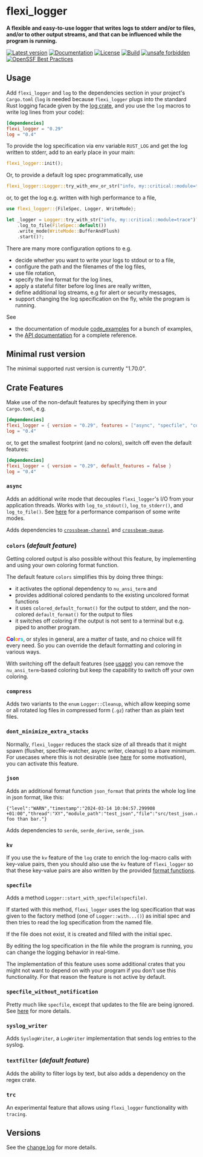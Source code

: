 # flexi_logger

**A flexible and easy-to-use logger that writes logs to stderr and/or to files, and/or to
other output streams, and that can be influenced while the program is running.**

[![Latest version](https://img.shields.io/crates/v/flexi_logger.svg)](https://crates.io/crates/flexi_logger)
[![Documentation](https://docs.rs/flexi_logger/badge.svg)](https://docs.rs/flexi_logger)
[![License](https://img.shields.io/crates/l/flexi_logger.svg)](https://github.com/emabee/flexi_logger)
[![Build](https://img.shields.io/github/actions/workflow/status/emabee/flexi_logger/ci_test.yml?branch=main)](https://github.com/emabee/flexi_logger/actions?query=workflow%3ACI)
[![unsafe forbidden](https://img.shields.io/badge/unsafe-forbidden-success.svg)](https://github.com/rust-secure-code/safety-dance/)
[![OpenSSF Best Practices](https://www.bestpractices.dev/projects/9610/badge)](https://www.bestpractices.dev/projects/9610)

## Usage

Add `flexi_logger` and `log` to the dependencies section in your project's `Cargo.toml`
(`log` is needed because `flexi_logger` plugs into the standard Rust logging facade given
by the [log crate](https://crates.io/crates/log),
and you use the ```log``` macros to write log lines from your code):

```toml
[dependencies]
flexi_logger = "0.29"
log = "0.4"
```

To provide the log specification via env variable `RUST_LOG` and get the log written to stderr,
add to an early place in your main:

```rust
flexi_logger::init();
```

Or, to provide a default log spec programmatically, use

```rust
flexi_logger::Logger::try_with_env_or_str("info, my::critical::module=trace")?.start()?;
```

or, to get the log e.g. written with high performance to a file,

```rust
use flexi_logger::{FileSpec, Logger, WriteMode};

let _logger = Logger::try_with_str("info, my::critical::module=trace")?
    .log_to_file(FileSpec::default())
    .write_mode(WriteMode::BufferAndFlush)
    .start()?;
```

There are many more configuration options to e.g.

* decide whether you want to write your logs to stdout or to a file,
* configure the path and the filenames of the log files,
* use file rotation,
* specify the line format for the log lines,
* apply a stateful filter before log lines are really written,
* define additional log streams, e.g for alert or security messages,
* support changing the log specification on the fly, while the program is running.

See

* the documentation of module
  [code_examples](https://docs.rs/flexi_logger/latest/flexi_logger/code_examples/index.html)
  for a bunch of examples,
* the [API documentation](https://docs.rs/flexi_logger/latest/flexi_logger)
  for a complete reference.

## Minimal rust version

The minimal supported rust version is currently "1.70.0".

## Crate Features

Make use of the non-default features by specifying them in your `Cargo.toml`, e.g.

```toml
[dependencies]
flexi_logger = { version = "0.29", features = ["async", "specfile", "compress"] }
log = "0.4"
```

or, to get the smallest footprint (and no colors), switch off even the default features:

```toml
[dependencies]
flexi_logger = { version = "0.29", default_features = false }
log = "0.4"
```

### **`async`**

Adds an additional write mode that decouples `flexi_logger`'s I/O from your application threads.
Works with `log_to_stdout()`, `log_to_stderr()`, and `log_to_file()`.
See [here](./docs/diagrams.pdf) for a performance comparison of some write modes.

Adds dependencies to
[`crossbeam-channel`](https://docs.rs/crossbeam-channel/latest/crossbeam_channel/)
and [`crossbeam-queue`](https://docs.rs/crossbeam-queue/latest/crossbeam_queue/).

### **`colors`** (*default feature*)

Getting colored output is also possible without this feature,
by implementing and using your own coloring format function.

The default feature `colors` simplifies this by doing three things:

* it activates the optional dependency to `nu_ansi_term` and
* provides additional colored pendants to the existing uncolored format functions
* it uses `colored_default_format()` for the output to stderr,
  and the non-colored `default_format()` for the output to files
* it switches off coloring if the output is not sent to a terminal but e.g. piped to another program.

**<span style="color:red">C</span><span style="color:blue">o</span><span
style="color:green">l</span><span style="color:orange">o</span><span
style="color:magenta">r</span><span style="color:darkturquoise">s</span>**,
or styles in general, are a matter of taste, and no choice will fit every need.
So you can override the default formatting and coloring in various ways.

With switching off the default features
(see [usage](#usage)) you can remove the `nu_ansi_term`-based coloring
but keep the capability to switch off your own coloring.

### **`compress`**

Adds two variants to the `enum` `Logger::Cleanup`, which allow keeping some
or all rotated log files in compressed form (`.gz`) rather than as plain text files.

### **`dont_minimize_extra_stacks`**

Normally, `flexi_logger` reduces the stack size of all threads that it might spawn
(flusher, specfile-watcher, async writer, cleanup) to a bare minimum.
For usecases where this is not desirable
(see [here](https://github.com/emabee/flexi_logger/issues/95) for some motivation),
you can activate this feature.

### **`json`**

Adds an additional format function `json_format` that prints the whole log line in json format,
like this:

```text
{"level":"WARN","timestamp":"2024-03-14 10:04:57.299908 +01:00","thread":"XY","module_path":"test_json","file":"src/test_json.rs","line":32,"text":"More foo than bar."}
```

Adds dependencies to `serde`, `serde_derive`, `serde_json`.

### **`kv`**

If you use the `kv` feature of the `log` crate to enrich the log-macro calls with key-value pairs,
then you should also use the `kv` feature of `flexi_logger`
so that these key-value pairs are also written by the
provided [format functions](https://docs.rs/flexi_logger/latest/flexi_logger/#functions).

### **`specfile`**

Adds a method `Logger::start_with_specfile(specfile)`.

If started with this method, `flexi_logger` uses the log specification
that was given to the factory method (one of `Logger::with...()`) as initial spec
and then tries to read the log specification from the named file.

If the file does not exist, it is created and filled with the initial spec.

By editing the log specification in the file while the program is running,
you can change the logging behavior in real-time.

The implementation of this feature uses some additional crates that you might
not want to depend on with your program if you don't use this functionality.
For that reason the feature is not active by default.

### **`specfile_without_notification`**

Pretty much like `specfile`, except that updates to the file are being ignored.
See [here](https://github.com/emabee/flexi_logger/issues/59) for more details.

### **`syslog_writer`**

Adds `SyslogWriter`, a `LogWriter` implementation that sends log entries to the syslog.

### **`textfilter`** (*default feature*)

Adds the ability to filter logs by text, but also adds a dependency on the regex crate.

### **`trc`**

An experimental feature that allows using `flexi_logger` functionality with `tracing`.

## Versions

See the [change log](https://github.com/emabee/flexi_logger/blob/main/CHANGELOG.md)
for more details.
